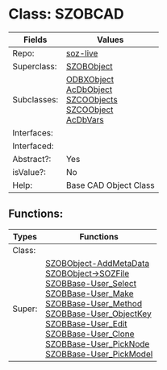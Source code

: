 
# Class:	SZOBCAD

| Fields | Values |
| --------- | --------- |
| Repo: | [soz-live](/repos/soz-live.html) |
| Superclass: | [SZOBObject](SZOBObject.html) |
| Subclasses: | [ODBXObject](ODBXObject.html) <br> [AcDbObject](AcDbObject.html) <br> [SZCOObjects](SZCOObjects.html) <br> [SZCOObject](SZCOObject.html) <br> [AcDbVars](AcDbVars.html) |
| Interfaces: |  |
| Interfaced: |  |
| Abstract?: | Yes |
| isValue?: | No |
| Help: | Base CAD Object Class |


## Functions:

| Types | Functions |
| --------- | --------- |
| Class: |  |
| Super: | [SZOBObject-AddMetaData](SZOBObject.html) <br> [SZOBObject->SOZFile](SZOBObject.html) <br> [SZOBBase-User_Select](SZOBBase.html) <br> [SZOBBase-User_Make](SZOBBase.html) <br> [SZOBBase-User_Method](SZOBBase.html) <br> [SZOBBase-User_ObjectKey](SZOBBase.html) <br> [SZOBBase-User_Edit](SZOBBase.html) <br> [SZOBBase-User_Clone](SZOBBase.html) <br> [SZOBBase-User_PickNode](SZOBBase.html) <br> [SZOBBase-User_PickModel](SZOBBase.html) |


